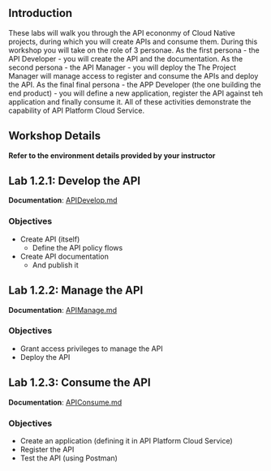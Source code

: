 ## Introduction

These labs will walk you through the API econonmy of Cloud Native projects, during which you will create APIs and consume them. During this workshop you will take on the role of 3 personae. As the first persona - the API Developer - you will create the API and the documentation.  As the second persona - the API Manager - you will deploy the The Project Manager will manage access to register and consume the APIs and deploy the API. As the final final persona - the APP Developer (the one building the end product) - you will define a new application, register the API against teh application and finally consume it. All of these activities demonstrate the capability of API Platform Cloud Service.

## Workshop Details

**Refer to the environment details provided by your instructor**

## Lab 1.2.1: Develop the API

**Documentation**: [APIDevelop.md](APIDevelop.md)

### Objectives

- Create API (itself)
    - Define the API policy flows
- Create API documentation
    - And publish it

## Lab 1.2.2: Manage the API

**Documentation**: [APIManage.md](APIManage.md)

### Objectives

- Grant access privileges to manage the API
- Deploy the API

## Lab 1.2.3: Consume the API

**Documentation**: [APIConsume.md](APIConsume.md)

### Objectives

- Create an application (defining it in API Platform Cloud Service)
- Register the API
- Test the API (using Postman)
